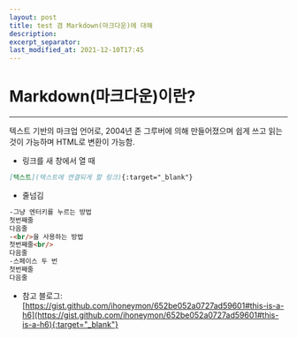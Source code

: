 ```yaml
---
layout: post
title: test 겸 Markdown(마크다운)에 대해
description:
excerpt_separator:
last_modified_at: 2021-12-10T17:45
---
```


Markdown(마크다운)이란?
======
- - -
텍스트 기반의 마크업 언어로, 2004년 존 그루버에 의해 만들어졌으며 쉽게 쓰고 읽는 것이 가능하며 HTML로 변환이 가능함.

* 링크를 새 창에서 열 때
```md
[텍스트](텍스트에 연결되게 할 링크){:target="_blank"}
```

* 줄넘김
```md
-그냥 엔터키를 누르는 방법
첫번째줄
다음줄
-<br/>을 사용하는 방법
첫번째줄<br/>
다음줄
-스페이스 두 번
첫번째줄  
다음줄
```

+ 참고 블로그: [https://gist.github.com/ihoneymon/652be052a0727ad59601#this-is-a-h6](https://gist.github.com/ihoneymon/652be052a0727ad59601#this-is-a-h6){:target="_blank"}
